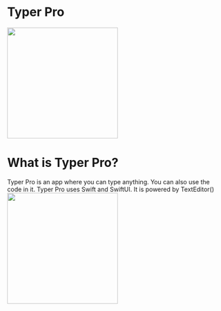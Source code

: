 # Typer Pro 
<img src="https://github.com/savagegod22/swift-apps/blob/master/Typer%20Pro/Typer-Pro-iOS-App-Icon-Rounded.png" width="256">
<h1> What is Typer Pro? </h1>
Typer Pro is an app where you can type anything.
You can also use the code in it.
Typer Pro uses Swift and SwiftUI. It is powered by TextEditor()

<img src="https://github.com/savagegod22/swift-apps/blob/master/Typer_Pro_iOS_App.png" width="256">
